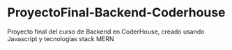 # ProyectoFinal-Backend-Coderhouse
Proyecto final del curso de Backend en CoderHouse, creado usando Javascript y tecnologías stack MERN
